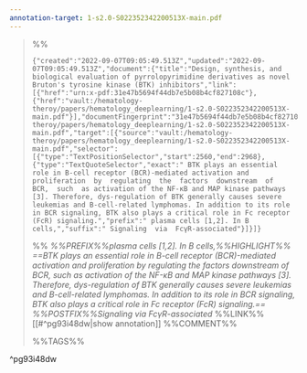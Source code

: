 ```yaml
---
annotation-target: 1-s2.0-S022352342200513X-main.pdf
---
```



>%%
>```annotation-json
>{"created":"2022-09-07T09:05:49.513Z","updated":"2022-09-07T09:05:49.513Z","document":{"title":"Design, synthesis, and biological evaluation of pyrrolopyrimidine derivatives as novel Bruton's tyrosine kinase (BTK) inhibitors","link":[{"href":"urn:x-pdf:31e47b5694f44db7e5b08b4cf827108c"},{"href":"vault:/hematology-theroy/papers/hematology_deeplearning/1-s2.0-S022352342200513X-main.pdf"}],"documentFingerprint":"31e47b5694f44db7e5b08b4cf827108c"},"uri":"vault:/hematology-theroy/papers/hematology_deeplearning/1-s2.0-S022352342200513X-main.pdf","target":[{"source":"vault:/hematology-theroy/papers/hematology_deeplearning/1-s2.0-S022352342200513X-main.pdf","selector":[{"type":"TextPositionSelector","start":2560,"end":2968},{"type":"TextQuoteSelector","exact":" BTK plays an essential role in B-cell receptor (BCR)-mediated activation and proliferation  by  regulating  the  factors  downstream  of  BCR,  such  as activation of the NF-κB and MAP kinase pathways [3]. Therefore, dys-regulation of BTK generally causes severe leukemias and B-cell-related lymphomas. In addition to its role in BCR signaling, BTK also plays a critical role in Fc receptor (FcR) signaling.","prefix":" plasma cells [1,2]. In B cells,","suffix":" Signaling  via  FcγR-associated"}]}]}
>```
>%%
>*%%PREFIX%%plasma cells [1,2]. In B cells,%%HIGHLIGHT%% ==BTK plays an essential role in B-cell receptor (BCR)-mediated activation and proliferation  by  regulating  the  factors  downstream  of  BCR,  such  as activation of the NF-κB and MAP kinase pathways [3]. Therefore, dys-regulation of BTK generally causes severe leukemias and B-cell-related lymphomas. In addition to its role in BCR signaling, BTK also plays a critical role in Fc receptor (FcR) signaling.== %%POSTFIX%%Signaling  via  FcγR-associated*
>%%LINK%%[[#^pg93i48dw|show annotation]]
>%%COMMENT%%
>
>%%TAGS%%
>
^pg93i48dw
